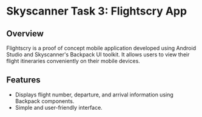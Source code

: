 # Skyscanner Task 3: Flightscry App

## Overview
Flightscry is a proof of concept mobile application developed using Android Studio and Skyscanner's Backpack UI toolkit. It allows users to view their flight itineraries conveniently on their mobile devices.

## Features
- Displays flight number, departure, and arrival information using Backpack components.
- Simple and user-friendly interface.
